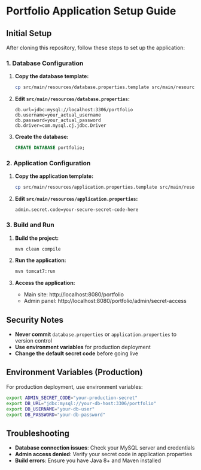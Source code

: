 # Portfolio Application Setup Guide

## Initial Setup

After cloning this repository, follow these steps to set up the application:

### 1. Database Configuration

1. **Copy the database template:**

   ```bash
   cp src/main/resources/database.properties.template src/main/resources/database.properties
   ```

2. **Edit `src/main/resources/database.properties`:**

   ```properties
   db.url=jdbc:mysql://localhost:3306/portfolio
   db.username=your_actual_username
   db.password=your_actual_password
   db.driver=com.mysql.cj.jdbc.Driver
   ```

3. **Create the database:**
   ```sql
   CREATE DATABASE portfolio;
   ```

### 2. Application Configuration

1. **Copy the application template:**

   ```bash
   cp src/main/resources/application.properties.template src/main/resources/application.properties
   ```

2. **Edit `src/main/resources/application.properties`:**
   ```properties
   admin.secret.code=your-secure-secret-code-here
   ```

### 3. Build and Run

1. **Build the project:**

   ```bash
   mvn clean compile
   ```

2. **Run the application:**

   ```bash
   mvn tomcat7:run
   ```

3. **Access the application:**
   - Main site: http://localhost:8080/portfolio
   - Admin panel: http://localhost:8080/portfolio/admin/secret-access

## Security Notes

- **Never commit** `database.properties` or `application.properties` to version control
- **Use environment variables** for production deployment
- **Change the default secret code** before going live

## Environment Variables (Production)

For production deployment, use environment variables:

```bash
export ADMIN_SECRET_CODE="your-production-secret"
export DB_URL="jdbc:mysql://your-db-host:3306/portfolio"
export DB_USERNAME="your-db-user"
export DB_PASSWORD="your-db-password"
```

## Troubleshooting

- **Database connection issues**: Check your MySQL server and credentials
- **Admin access denied**: Verify your secret code in application.properties
- **Build errors**: Ensure you have Java 8+ and Maven installed
